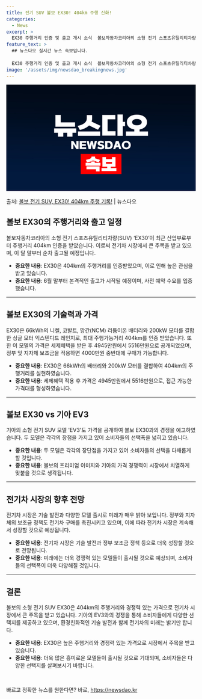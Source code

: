 ```yaml
---
title: 전기 SUV 볼보 EX30! 404km 주행 신화!
categories:
  - News
excerpt: >
  EX30 주행거리 인증 및 출고 개시 소식  볼보자동차코리아의 소형 전기 스포츠유틸리티차량(SUV) ‘EX3…
feature_text: >
  ## 뉴스다오 실시간 뉴스 속보입니다.

  EX30 주행거리 인증 및 출고 개시 소식  볼보자동차코리아의 소형 전기 스포츠유틸리티차량(SUV) ‘EX3…
image: '/assets/img/newsdao_breakingnews.jpg'
---
```


![뉴스다오 속보](/assets/img/newsdao_breakingnews.jpg)

<p>출처: <a href="https://newsdao.kr/4054" rel="dofollow">볼보 전기 SUV, EX30! 404km 주행 기록!</a> | 뉴스다오</p>

<h2 data-ke-size="size26">볼보 EX30의 주행거리와 출고 일정</h2>
<p data-ke-size="size16">볼보자동차코리아의 소형 전기 스포츠유틸리티차량(SUV) ‘EX30’이 최근 산업부로부터 주행거리 404km 인증을 받았습니다. 이로써 전기차 시장에서 큰 주목을 받고 있으며, 이 달 말부터 순차 출고될 예정입니다.</p>
<ul>
<li><b>중요한 내용</b>: EX30은 404km의 주행거리를 인증받았으며, 이로 인해 높은 관심을 받고 있습니다.</li>
<li><b>중요한 내용</b>: 6월 말부터 본격적인 출고가 시작될 예정이며, 사전 예약 수요를 입증했습니다.</li>
</ul>
<hr>
<h2 data-ke-size="size26">볼보 EX30의 기술력과 가격</h2>
<p data-ke-size="size16">EX30은 66kWh의 니켈, 코발트, 망간(NCM) 리튬이온 배터리와 200kW 모터를 결합한 싱글 모터 익스텐디드 레인지로, 최대 주행가능거리 404km를 인증 받았습니다. 또한 이 모델의 가격은 세제혜택을 받은 후 4945만원에서 5516만원으로 공개되었으며, 정부 및 지자체 보조금을 적용하면 4000만원 중반대에 구매가 가능합니다.</p>
<ul>
<li><b>중요한 내용</b>: EX30은 66kWh의 배터리와 200kW 모터를 결합하여 404km의 주행거리를 실현하였습니다.</li>
<li><b>중요한 내용</b>: 세제혜택 적용 후 가격은 4945만원에서 5516만원으로, 접근 가능한 가격대를 형성하였습니다.</li>
</ul>
<hr>
<h2 data-ke-size="size26">볼보 EX30 vs 기아 EV3</h2>
<p data-ke-size="size16">기아의 소형 전기 SUV 모델 'EV3'도 가격을 공개하여 볼보 EX30과의 경쟁을 예고하였습니다. 두 모델은 각각의 장점을 가지고 있어 소비자들의 선택폭을 넓히고 있습니다.</p>
<ul>
<li><b>중요한 내용</b>: 두 모델은 각각의 장단점을 가지고 있어 소비자들의 선택을 다채롭게 할 것입니다.</li>
<li><b>중요한 내용</b>: 볼보의 프리미엄 이미지와 기아의 가격 경쟁력이 시장에서 치열하게 맞붙을 것으로 생각됩니다.</li>
</ul>
<hr>
<h2 data-ke-size="size26">전기차 시장의 향후 전망</h2>
<p data-ke-size="size16">전기차 시장은 기술 발전과 다양한 모델 출시로 미래가 매우 밝아 보입니다. 정부와 지자체의 보조금 정책도 전기차 구매를 촉진시키고 있으며, 이에 따라 전기차 시장은 계속해서 성장할 것으로 예상됩니다.</p>
<ul>
<li><b>중요한 내용</b>: 전기차 시장은 기술 발전과 정부 보조금 정책 등으로 더욱 성장할 것으로 전망됩니다.</li>
<li><b>중요한 내용</b>: 미래에는 더욱 경쟁력 있는 모델들이 출시될 것으로 예상되며, 소비자들의 선택폭이 더욱 다양해질 것입니다.</li>
</ul>
<hr>
<h2 data-ke-size="size26">결론</h2>
<p data-ke-size="size16">볼보의 소형 전기 SUV EX30은 404km의 주행거리와 경쟁력 있는 가격으로 전기차 시장에서 큰 주목을 받고 있습니다. 기아의 EV3와의 경쟁을 통해 소비자들에게 다양한 선택지를 제공하고 있으며, 환경친화적인 기술 발전과 함께 전기차의 미래는 밝기만 합니다.</p>
<ul>
<li><b>중요한 내용</b>: EX30은 높은 주행거리와 경쟁력 있는 가격으로 시장에서 주목을 받고 있습니다.</li>
<li><b>중요한 내용</b>: 더욱 많은 흥미로운 모델들이 출시될 것으로 기대되며, 소비자들은 다양한 선택지를 살펴보시기 바랍니다.</li>
</ul>
<p data-ke-size="size16">&nbsp;</p> 

빠르고 정확한 뉴스를 원한다면? 바로, <a href="https://newsdao.kr" rel="dofollow">https://newsdao.kr</a>


